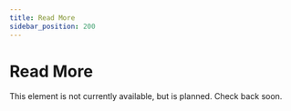 ```yaml
---
title: Read More
sidebar_position: 200
---
```


# Read More

This element is not currently available, but is planned. Check back soon. 